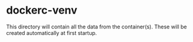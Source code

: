# dockerc-venv
This directory will contain all the data from the container(s). These will be created automatically at first startup.
